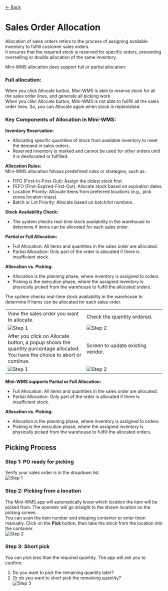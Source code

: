 [← Back](README.md)

# Sales Order Allocation

Allocation of sales orders refers to the process of assigning available inventory to fulfill customer sales orders.  
It ensures that the required stock is reserved for specific orders, preventing overselling or double allocation of the same inventory.  

Mini-WMS allocation does support full or partial allocation:  
### Full allocation:  
When you click Allocate button, Mini-WMS is able to reserve stock for all the sales order lines, and generate all picking work.  
When you clikc Allocate button, Mini-WMS is not able to fullfill all the sales order lines. So, you can Allocate again when stock is replenished.  

### Key Components of Allocation in Mini-WMS:

**Inventory Reservation:**
- Allocating specific quantities of stock from available inventory to meet the demand in sales orders.
- Reserved inventory is marked and cannot be used for other orders until it is deallocated or fulfilled.

**Allocation Rules:**  
Mini-WMS allocation follows predefined rules or strategies, such as:
- FIFO (First-In-First-Out): Assign the oldest stock first.
- FEFO (First-Expired-First-Out): Allocate stock based on expiration dates.
- Location Priority: Allocate items from preferred locations (e.g., pick zones location class).
- Batch or Lot Priority: Allocate based on batch/lot numbers.

**Stock Availability Check:**  
- The system checks real-time stock availability in the warehouse to determine if items can be allocated for each sales order.

**Partial or Full Allocation:** 
- Full Allocation: All items and quantities in the sales order are allocated.
- Partial Allocation: Only part of the order is allocated if there is insufficient stock.

**Allocation vs. Picking:** 
- Allocation is the planning phase, where inventory is assigned to orders.
- Picking is the execution phase, where the assigned inventory is physically picked from the warehouse to fulfill the allocated orders.

The system checks real-time stock availability in the warehouse to determine if items can be allocated for each sales order.

<table>
  <tr>
    <td style="width: 50%; text-align: left;">View the sales order you want to allocate.</td>
    <td style="width: 50%; text-align: left;">Check the quantity ordered.</td>
  </tr>
  <tr>
    <td style="vertical-align: top;">
      <img src="asset/salesOrderDetail1.png" alt="Step 1">
    </td>
    <td style="vertical-align: top;">
      <img src="asset/salesOrderDetail2.png" alt="Step 2">
    </td>
  </tr>
  <tr>
    <td style="width: 50%; text-align: left;">After you click on Allocate button, a popup shows the quantity purcentage allocated. You have the choice to abort or continue.</td>
    <td style="width: 50%; text-align: left;">Screen to update existing vendor.</td>
  </tr>
  <tr>
    <td style="vertical-align: top;">
      <img src="asset/salesOrderAllocate1.png" alt="Step 1">
    </td>
    <td style="vertical-align: top;">
      <img src="asset/salesOrderAllocate2.png" alt="Step 2">
    </td>
  </tr>
</table>

**Mini-WMS supports Partial or Full Allocation:**
- Full Allocation: All items and quantities in the sales order are allocated.
- Partial Allocation: Only part of the order is allocated if there is insufficient stock.

**Allocation vs. Picking:**
- Allocation is the planning phase, where inventory is assigned to orders.
- Picking is the execution phase, where the assigned inventory is physically picked from the warehouse to fulfill the allocated orders.


## Picking Process

### Step 1: PO ready for picking
Verify your sales order is in the dropdown list.  
![Step 1](asset/Picking1.png)

### Step 2: Picking from a location
The Mini-WMS app will automatically know which location the item will be picked from. The operator will go straight to the shown location on the picking screen.  
You can scan the item number and shipping container or enter them manually. Click on the **Pick** button, then take the stock from the location into the container.  
![Step 2](asset/Picking2.png)

### Step 3: Short pick
You can pick less than the required quantity. The app will ask you to confirm:  
1. Do you want to pick the remaining quantity later?  
2. Or do you want to short pick the remaining quantity?  
![Step 3](asset/Picking3.png)
